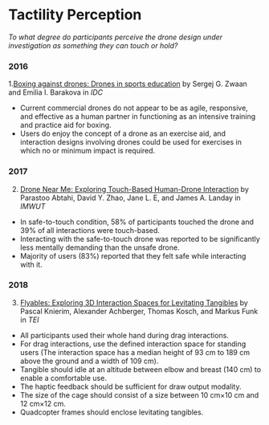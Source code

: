 # Tactility Perception

*To what degree do participants perceive the drone design under investigation as something they can touch or hold?*

### 2016
1.[Boxing against drones: Drones in sports education](2016_Zwaan_Boxing.md) by Sergej G. Zwaan and Emilia I. Barakova in *IDC*
- Current commercial drones do not appear to be as agile, responsive, and effective as a human partner in functioning as an intensive training and practice aid for boxing.
- Users do enjoy the concept of a drone as an exercise aid, and interaction designs involving drones could be used for exercises in which no or minimum impact is required.

### 2017
2. [Drone Near Me: Exploring Touch-Based Human-Drone Interaction](2017_Abtahi_DroneNearMe.md) by Parastoo Abtahi, David Y. Zhao, Jane L. E, and James A. Landay in *IMWUT*
- In safe-to-touch condition, 58% of participants touched the drone and 39% of all interactions were touch-based.
- Interacting with the safe-to-touch drone was reported to be significantly less mentally demanding than the unsafe drone.
- Majority of users (83%) reported that they felt safe while interacting with it.

### 2018
3. [Flyables: Exploring 3D Interaction Spaces for Levitating Tangibles](2018_Knierim_Flyables.md) by Pascal Knierim, Alexander Achberger, Thomas Kosch, and Markus Funk in *TEI*
- All participants used their whole hand during drag interactions.
- For drag interactions, use the defined interaction space for standing users (The interaction space has a median height of 93 cm to 189 cm above the ground and a width of 109 cm).
- Tangible should idle at an altitude between elbow and breast (140 cm) to enable a comfortable use.
- The haptic feedback should be sufficient for draw output modality.
- The size of the cage should consist of a size between 10 cm×10 cm and 12 cm×12 cm.
- Quadcopter frames should enclose levitating tangibles.

